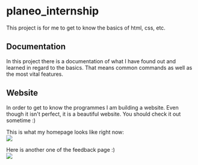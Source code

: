 # planeo_internship

This project is for me to get to know the basics of html, css, etc.

## Documentation

In this project there is a documentation of what I have found out and learned in regard to the basics. That means common
commands as well as the most vital features.

## Website

In order to get to know the programmes I am building a website. Even though it isn't perfect, it is a beautiful website.
You should check it out sometime :)

This is what my homepage looks like right now:\
![](/home/marco/Pictures/Screenshots/homepage.png)

Here is another one of the feedback page :)\
![](/home/marco/Pictures/Screenshots/feedback.png)